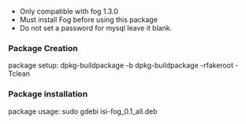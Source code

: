 * Only compatible with fog 1.3.0
* Must install Fog before using this package
* Do not set a password for mysql leave it blank.

### Package Creation ###
package setup:
dpkg-buildpackage -b 
dpkg-buildpackage -rfakeroot -Tclean 

### Package installation ###
package usage:
sudo gdebi isi-fog_0.1_all.deb
